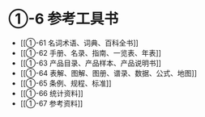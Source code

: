 # ①-6 参考工具书

- [[①-61 名词术语、词典、百科全书]]
- [[①-62 手册、名录、指南、一览表、年表]]
- [[①-63 产品目录、产品样本、产品说明书]]
- [[①-64 表解、图解、图册、谱录、数据、公式、地图]]
- [[①-65 条例、规程、标准]]
- [[①-66 统计资料]]
- [[①-67 参考资料]]
